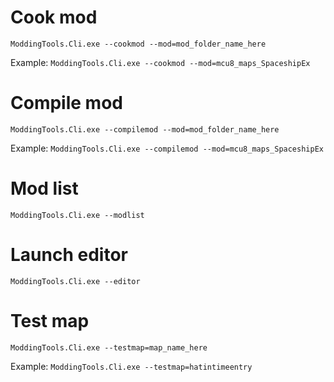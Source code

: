 # Cook mod
```
ModdingTools.Cli.exe --cookmod --mod=mod_folder_name_here
```

Example:  `ModdingTools.Cli.exe --cookmod --mod=mcu8_maps_SpaceshipEx`

# Compile mod
```
ModdingTools.Cli.exe --compilemod --mod=mod_folder_name_here
```

Example: `ModdingTools.Cli.exe --compilemod --mod=mcu8_maps_SpaceshipEx`

# Mod list
```
ModdingTools.Cli.exe --modlist
```

# Launch editor
```
ModdingTools.Cli.exe --editor
```

# Test map
```
ModdingTools.Cli.exe --testmap=map_name_here
```
Example: `ModdingTools.Cli.exe --testmap=hatintimeentry`